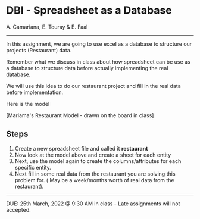 # DBI - Spreadsheet as a Database

A. Camariana, E. Touray & E. Faal

---

In this assignment, we are going to use excel as a database to structure our projects (Restaurant) data.

Remember what we discuss in class about how spreadsheet can be use as a database to structure data before actually implementing the real database.

We will use this idea to do our restaurant project and fill in the real data before implementation.

Here is the model

[Mariama's Restaurant Model - drawn on the board in class]

## Steps

1. Create a new spreadsheet file and called it **restaurant**
2. Now look at the model above and create a sheet for each entity
3. Next, use the model again to create the columns/attributes for each specific entity.
4. Next fill in some real data from the restaurant you are solving this problem for. ( May be a week/months worth of real data from the restaurant).

---

DUE: 25th March, 2022 @ 9:30 AM in class - Late assignments will not accepted.
